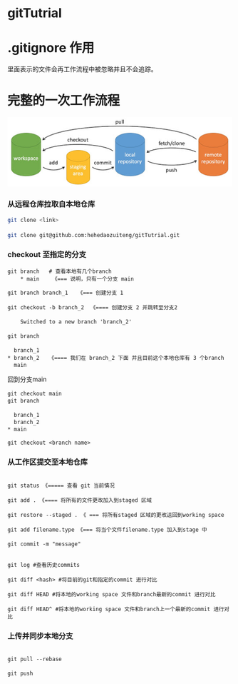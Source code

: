 # gitTutrial

# .gitignore 作用

里面表示的文件会再工作流程中被忽略并且不会追踪。

# 完整的一次工作流程

![img](git-command.jpg)

### 从远程仓库拉取自本地仓库

```bash 
git clone <link>

git clone git@github.com:hehedaozuiteng/gitTutrial.git

```

### checkout 至指定的分支

```
git branch   # 查看本地有几个branch
    * main    《=== 说明，只有一个分支 main
```

```
git branch branch_1   《=== 创建分支 1

git checkout -b branch_2  《==== 创建分支 2 并跳转至分支2

    Switched to a new branch 'branch_2'

git branch 

  branch_1
* branch_2   《==== 我们在 branch_2 下面 并且目前这个本地仓库有 3 个branch
  main

```

回到分支main
```
git checkout main
git branch

  branch_1
  branch_2   
* main

```

```
git checkout <branch name>
```

### 从工作区提交至本地仓库

```

git status 《===== 查看 git 当前情况

git add . 《==== 将所有的文件更改加入到staged 区域

git restore --staged . 《 === 将所有staged 区域的更改送回到working space

git add filename.type 《=== 将当个文件filename.type 加入到stage 中

git commit -m "message"

```

```

git log #查看历史commits

git diff <hash> #将目前的git和指定的commit 进行对比

git diff HEAD #将本地的working space 文件和branch最新的commit 进行对比

git diff HEAD^ #将本地的working space 文件和branch上一个最新的commit 进行对比

```


### 上传并同步本地分支

```

git pull --rebase

git push

```


